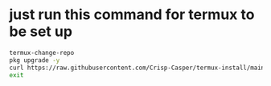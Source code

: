 # just run this command for termux to be set up
```sh
termux-change-repo 
pkg upgrade -y 
curl https://raw.githubusercontent.com/Crisp-Casper/termux-install/main/install.sh | bash 
exit
```
